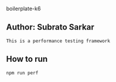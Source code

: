 boilerplate-k6

Author: Subrato Sarkar
------------------------------
```
This is a performance testing framework
````

How to run
--------------------------
```
npm run perf
```